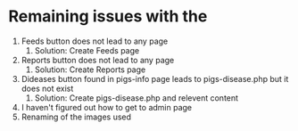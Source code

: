# Remaining issues with the 
1. Feeds button does not lead to any page
   1. Solution: Create Feeds page
2. Reports button does not lead to any page
   1. Solution: Create Reports page
3. Dideases button found in pigs-info page leads to pigs-disease.php but it does not exist
   1. Solution: Create pigs-disease.php and relevent content
4. I haven't figured out how to get to admin page
5. Renaming of the images used